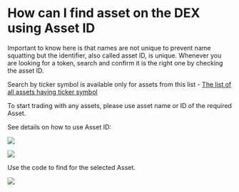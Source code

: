 # How can I find asset on the DEX using Asset ID

Important to know here is that names are not unique to prevent name squatting but the identifier, also called asset ID, is unique. Whenever you are looking for a token, search and confirm it is the right one by checking the asset ID.

Search by ticker symbol is available only for assets from this list - [The list of all assets having ticker symbol](https://support.earths.ga/en/knowledge-bases/2/articles/8141-the-list-of-all-assets-having-ticker-symbol)

To start trading with any assets, please use asset name or ID of the required Asset.

See details on how to use Asset ID:

![](/_assets/asset_id_01.png)

![](/_assets/asset_id_02.png)

Use the code to find for the selected Asset.

![](/_assets/asset_id_03.png)
